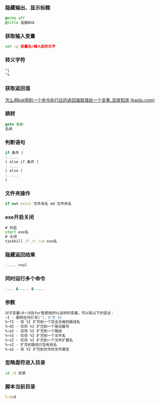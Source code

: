 ### 隐藏输出、显示标题
```bat
@echo off
@title 连接WSA
```
### 获取输入变量
```bat
set /p 变量名=输入前的文字
```
### 转义字符
```bat
^|
^>
```
### 获取返回值
[怎么用bat得到一个命令执行后的返回值赋值给一个变量_百度知道 (baidu.com)](https://zhidao.baidu.com/question/563606780.html)
### 跳转
```bat
goto 名称
名称
```
### 判断语句
```bat
if 条件 (
: ....
) else if 条件 (
: ....
) else (
: ....
)
```
### 文件夹操作
```bat
if not exist 文件夹名 md 文件夹名
```
### exe开启关闭
```bat
# 开启
start exe名
# 关闭
taskkill /f /t /im exe名
```
### 隐藏返回结果
```bat
..... >nul
```
### 同时运行多个命令
```bat
.... & .... & ....
```
### 参数
```bat
对于变量%0~%9及for里使用的%i这样的变量，可以有以下的语法：  
~I - 删除任何引号(")，扩充 %I  
%~fI - 将 %I 扩充到一个完全合格的路径名  
%~dI - 仅将 %I 扩充到一个驱动器号  
%~pI - 仅将 %I 扩充到一个路径  
%~nI - 仅将 %I 扩充到一个文件名  
%~xI - 仅将 %I 扩充到一个文件扩展名  
%~sI - 扩充的路径只含有短名  
%~aI - 将 %I 扩充到文件的文件属性
```
### 忽略盘符进入目录
```bat
cd /d 目录
```
### 脚本当前目录
```bat
%~dp0
```